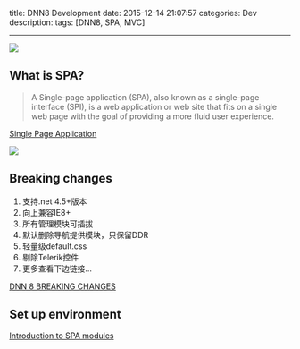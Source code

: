 title: DNN8 Development
date: 2015-12-14 21:07:57
categories: Dev
description:
tags: [DNN8, SPA, MVC]

---

![](http://7xof1d.com1.z0.glb.clouddn.com/img/SPA.png)

## What is SPA?

 >A Single-page application (SPA), also known as a single-page interface (SPI), is a web application or web site that fits on a single web page with the goal of providing a more fluid user experience.

[Single Page Application](http://www.seguetech.com/blog/2013/04/18/what-is-single-page-application)

![](http://7xof1d.com1.z0.glb.clouddn.com/img/dnn_versions.jpg)

## Breaking changes

1. 支持.net 4.5+版本
2. 向上兼容IE8+
3. 所有管理模块可插拔
4. 默认删除导航提供模块，只保留DDR
5. 轻量级default.css
6. 剔除Telerik控件
7. 更多查看下边链接...

[DNN 8 BREAKING CHANGES](http://www.dnnsoftware.com/wiki/dnn-8-breaking-changes)

## Set up environment

[Introduction to SPA modules](http://www.dnnsoftware.com/community-blog/cid/155221/module-development-in-dnn-8-3--introduction-to-spa-modules)


